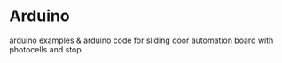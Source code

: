 # Arduino

arduino examples
&
arduino code for sliding door automation board with photocells and stop
